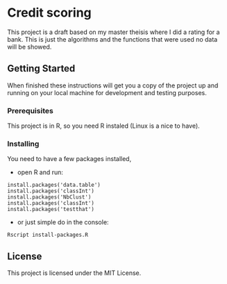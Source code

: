 # Credit scoring

This project is a draft based on my master theisis where I did a rating for a bank.
This is just the algorithms and the functions that were used no data will be showed.

## Getting Started

When finished these instructions will get you a copy of the project up and running on your local machine for development and testing purposes. 

### Prerequisites

This project is in R, so you need R instaled (Linux is a nice to have).

### Installing

You need to have a few packages installed,

- open R and run:
```
install.packages('data.table')
install.packages('classInt')
install.packages('NbClust')
install.packages('classInt')
install.packages('testthat')
```

- or just simple do in the console: 
```
Rscript install-packages.R
```

## License

This project is licensed under the MIT License.